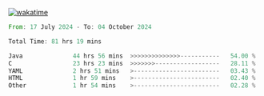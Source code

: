 [![wakatime](https://wakatime.com/badge/user/5970ac98-85fb-4bfd-a7d8-142e7d5bd274.svg)](https://wakatime.com/@5970ac98-85fb-4bfd-a7d8-142e7d5bd274)

<!--START_SECTION:waka-->

```rust
From: 17 July 2024 - To: 04 October 2024

Total Time: 81 hrs 19 mins

Java              44 hrs 56 mins  >>>>>>>>>>>>>>-----------   54.00 %
C                 23 hrs 23 mins  >>>>>>>------------------   28.11 %
YAML              2 hrs 51 mins   >------------------------   03.43 %
HTML              1 hr 59 mins    >------------------------   02.40 %
Other             1 hr 54 mins    >------------------------   02.28 %
```

<!--END_SECTION:waka-->
